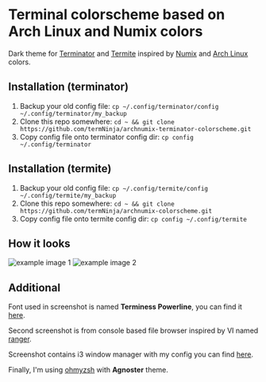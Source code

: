 # Terminal colorscheme based on Arch Linux and Numix colors
Dark theme for [Terminator](http://gnometerminator.blogspot.rs/p/introduction.html) 
and [Termite](https://github.com/thestinger/termite) inspired by
[Numix](https://numixproject.org/) and [Arch Linux](https://www.archlinux.org/) colors.

## Installation (terminator)
1. Backup your old config file:
	```cp ~/.config/terminator/config ~/.config/terminator/my_backup```
1. Clone this repo somewhere:
	```cd ~ && git clone https://github.com/termNinja/archnumix-terminator-colorscheme.git```
1. Copy config file onto terminator config dir:
	```cp config ~/.config/terminator```

## Installation (termite)
1. Backup your old config file:
	```cp ~/.config/termite/config ~/.config/termite/my_backup```
1. Clone this repo somewhere:
	```cd ~ && git clone https://github.com/termNinja/archnumix-colorscheme.git```
1. Copy config file onto termite config dir:
	```cp config ~/.config/termite```


## How it looks
![example image 1](https://github.com/termNinja/archnumix-terminator-colorscheme/blob/master/example.png "Example 1")
![example image 2](https://github.com/termNinja/archnumix-terminator-colorscheme/blob/master/ranger.png "Example 2")

## Additional
Font used in screenshot is named **Terminess Powerline**, you can find it 
[here](https://github.com/powerline/fonts).

Second screenshot is from console based file browser inspired by VI named [ranger](http://ranger.nongnu.org/).

Screenshot contains i3 window manager with my config you can
find [here](https://github.com/termNinja/dotfiles).

Finally, I'm using [ohmyzsh](https://github.com/robbyrussell/oh-my-zsh) with **Agnoster** theme.
